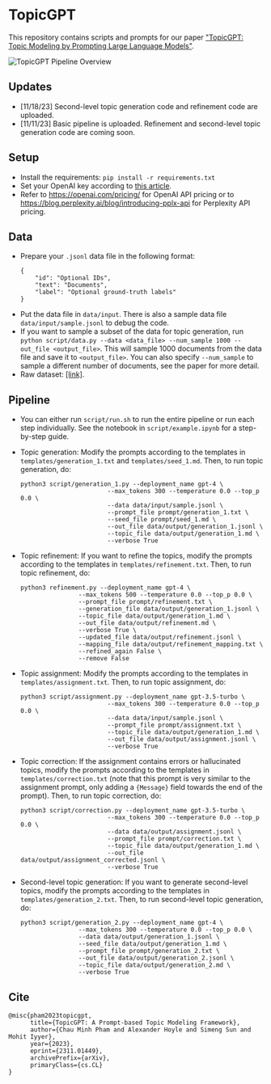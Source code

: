 # TopicGPT
This repository contains scripts and prompts for our paper ["TopicGPT: Topic Modeling by Prompting Large Language Models"](https://arxiv.org/abs/2311.01449). 

![TopicGPT Pipeline Overview](pipeline.png)

## Updates
- [11/18/23] Second-level topic generation code and refinement code are uploaded.
- [11/11/23] Basic pipeline is uploaded. Refinement and second-level topic generation code are coming soon.

## Setup
- Install the requirements: `pip install -r requirements.txt`
- Set your OpenAI key according to [this article](https://help.openai.com/en/articles/5112595-best-practices-for-api-key-safety).
- Refer to https://openai.com/pricing/ for OpenAI API pricing or to https://blog.perplexity.ai/blog/introducing-pplx-api for Perplexity API pricing.

## Data
- Prepare your `.jsonl` data file in the following format:
    ```
    {
        "id": "Optional IDs",
        "text": "Documents",
        "label": "Optional ground-truth labels"
    }
    ```
- Put the data file in `data/input`. There is also a sample data file `data/input/sample.jsonl` to debug the code.
- If you want to sample a subset of the data for topic generation, run `python script/data.py --data <data_file> --num_sample 1000 --out_file <output_file>`. This will sample 1000 documents from the data file and save it to `<output_file>`. You can also specify `--num_sample` to sample a different number of documents, see the paper for more detail.
- Raw dataset: [[link]](https://drive.google.com/drive/folders/1rCTR5ZQQ7bZQoewFA8eqV6glP6zhY31e?usp=sharing). 

## Pipeline
- You can either run `script/run.sh` to run the entire pipeline or run each step individually. See the notebook in `script/example.ipynb` for a step-by-step guide.
- Topic generation: Modify the prompts according to the templates in `templates/generation_1.txt` and `templates/seed_1.md`. Then, to run topic generation, do: 
    ```
    python3 script/generation_1.py --deployment_name gpt-4 \
                            --max_tokens 300 --temperature 0.0 --top_p 0.0 \
                            --data data/input/sample.jsonl \
                            --prompt_file prompt/generation_1.txt \
                            --seed_file prompt/seed_1.md \
                            --out_file data/output/generation_1.jsonl \
                            --topic_file data/output/generation_1.md \
                            --verbose True
    ```

- Topic refinement: If you want to refine the topics, modify the prompts according to the templates in `templates/refinement.txt`. Then, to run topic refinement, do: 
    ```
    python3 refinement.py --deployment_name gpt-4 \
                    --max_tokens 500 --temperature 0.0 --top_p 0.0 \
                    --prompt_file prompt/refinement.txt \
                    --generation_file data/output/generation_1.jsonl \
                    --topic_file data/output/generation_1.md \
                    --out_file data/output/refinement.md \
                    --verbose True \
                    --updated_file data/output/refinement.jsonl \
                    --mapping_file data/output/refinement_mapping.txt \
                    --refined_again False \
                    --remove False
    ```

- Topic assignment: Modify the prompts according to the templates in `templates/assignment.txt`. Then, to run topic assignment, do: 
    ```
    python3 script/assignment.py --deployment_name gpt-3.5-turbo \
                            --max_tokens 300 --temperature 0.0 --top_p 0.0 \
                            --data data/input/sample.jsonl \
                            --prompt_file prompt/assignment.txt \
                            --topic_file data/output/generation_1.md \
                            --out_file data/output/assignment.jsonl \
                            --verbose True
    ```
- Topic correction: If the assignment contains errors or hallucinated topics, modify the prompts according to the templates in `templates/correction.txt` (note that this prompt is very similar to the assignment prompt, only adding a `{Message}` field towards the end of the prompt). Then, to run topic correction, do: 
    ```
    python3 script/correction.py --deployment_name gpt-3.5-turbo \
                            --max_tokens 300 --temperature 0.0 --top_p 0.0 \
                            --data data/output/assignment.jsonl \
                            --prompt_file prompt/correction.txt \
                            --topic_file data/output/generation_1.md \
                            --out_file data/output/assignment_corrected.jsonl \
                            --verbose True
    ```

- Second-level topic generation: If you want to generate second-level topics, modify the prompts according to the templates in `templates/generation_2.txt`. Then, to run second-level topic generation, do: 
    ```
    python3 script/generation_2.py --deployment_name gpt-4 \
                    --max_tokens 300 --temperature 0.0 --top_p 0.0 \
                    --data data/output/generation_1.jsonl \
                    --seed_file data/output/generation_1.md \
                    --prompt_file prompt/generation_2.txt \
                    --out_file data/output/generation_2.jsonl \
                    --topic_file data/output/generation_2.md \
                    --verbose True
    ```

## Cite
```
@misc{pham2023topicgpt,
      title={TopicGPT: A Prompt-based Topic Modeling Framework}, 
      author={Chau Minh Pham and Alexander Hoyle and Simeng Sun and Mohit Iyyer},
      year={2023},
      eprint={2311.01449},
      archivePrefix={arXiv},
      primaryClass={cs.CL}
}
```
